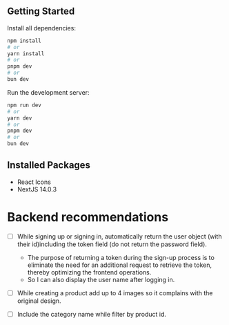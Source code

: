 ## Getting Started

Install all dependencies:

```bash
npm install
# or
yarn install
# or
pnpm dev
# or
bun dev
```

Run the development server:

```bash
npm run dev
# or
yarn dev
# or
pnpm dev
# or
bun dev
```

## Installed Packages

- React Icons
- NextJS 14.0.3

# Backend recommendations

- [ ] While signing up or signing in, automatically return the user object (with their id)including the token field (do not return the password field).

  - The purpose of returning a token during the sign-up process is to eliminate the need for an additional request to retrieve the token, thereby optimizing the frontend operations.
  - So I can also display the user name after logging in.

- [ ] While creating a product add up to 4 images so it complains with the original design.

- [ ] Include the category name while filter by product id.

